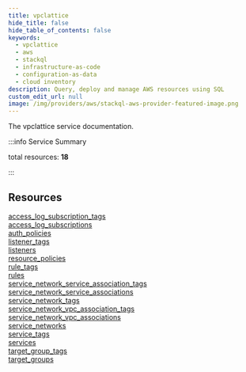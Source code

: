```yaml
---
title: vpclattice
hide_title: false
hide_table_of_contents: false
keywords:
  - vpclattice
  - aws
  - stackql
  - infrastructure-as-code
  - configuration-as-data
  - cloud inventory
description: Query, deploy and manage AWS resources using SQL
custom_edit_url: null
image: /img/providers/aws/stackql-aws-provider-featured-image.png
---
```


The vpclattice service documentation.

:::info Service Summary

<div class="row">
<div class="providerDocColumn">
<span>total resources:&nbsp;<b>18</b></span><br />
</div>
</div>

:::

## Resources
<div class="row">
<div class="providerDocColumn">
<a href="/providers/aws/vpclattice/access_log_subscription_tags/">access_log_subscription_tags</a><br />
<a href="/providers/aws/vpclattice/access_log_subscriptions/">access_log_subscriptions</a><br />
<a href="/providers/aws/vpclattice/auth_policies/">auth_policies</a><br />
<a href="/providers/aws/vpclattice/listener_tags/">listener_tags</a><br />
<a href="/providers/aws/vpclattice/listeners/">listeners</a><br />
<a href="/providers/aws/vpclattice/resource_policies/">resource_policies</a><br />
<a href="/providers/aws/vpclattice/rule_tags/">rule_tags</a><br />
<a href="/providers/aws/vpclattice/rules/">rules</a><br />
<a href="/providers/aws/vpclattice/service_network_service_association_tags/">service_network_service_association_tags</a>
</div>
<div class="providerDocColumn">
<a href="/providers/aws/vpclattice/service_network_service_associations/">service_network_service_associations</a><br />
<a href="/providers/aws/vpclattice/service_network_tags/">service_network_tags</a><br />
<a href="/providers/aws/vpclattice/service_network_vpc_association_tags/">service_network_vpc_association_tags</a><br />
<a href="/providers/aws/vpclattice/service_network_vpc_associations/">service_network_vpc_associations</a><br />
<a href="/providers/aws/vpclattice/service_networks/">service_networks</a><br />
<a href="/providers/aws/vpclattice/service_tags/">service_tags</a><br />
<a href="/providers/aws/vpclattice/services/">services</a><br />
<a href="/providers/aws/vpclattice/target_group_tags/">target_group_tags</a><br />
<a href="/providers/aws/vpclattice/target_groups/">target_groups</a>
</div>
</div>